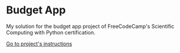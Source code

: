 # Budget App

My solution for the budget app project of FreeCodeCamp's Scientific Computing with Python certification.

[Go to project's instructions](https://www.freecodecamp.org/learn/scientific-computing-with-python/scientific-computing-with-python-projects/budget-app)
